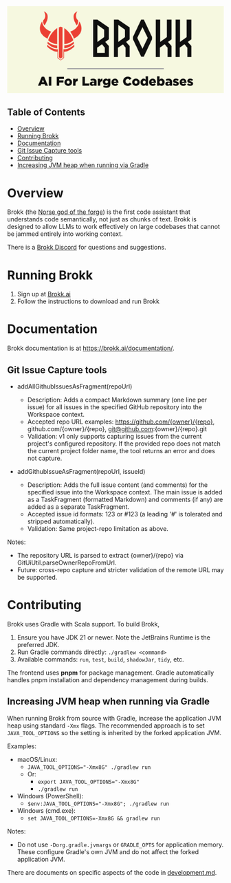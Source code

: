 <p align="center">
  <img src="docs/brokk.png" alt="Brokk – the forge god" width="600">
</p>

## Table of Contents
- [Overview](#overview)
- [Running Brokk](#running-brokk)
- [Documentation](#documentation)
- [Git Issue Capture tools](#git-issue-capture-tools)
- [Contributing](#contributing)
- [Increasing JVM heap when running via Gradle](#increasing-jvm-heap-when-running-via-gradle)

# Overview

Brokk (the [Norse god of the forge](https://en.wikipedia.org/wiki/Brokkr))
is the first code assistant that understands code semantically, not just
as chunks of text.  Brokk is designed to allow LLMs to work effectively
on large codebases that cannot be jammed entirely into working context.

There is a [Brokk Discord](https://discord.gg/QjhQDK8kAj) for questions and suggestions.

# Running Brokk

1. Sign up at [Brokk.ai](https://brokk.ai/)
1. Follow the instructions to download and run Brokk

# Documentation

Brokk documentation is at https://brokk.ai/documentation/.

## Git Issue Capture tools

- addAllGithubIssuesAsFragment(repoUrl)
  - Description: Adds a compact Markdown summary (one line per issue) for all issues in the specified GitHub repository into the Workspace context.
  - Accepted repo URL examples: https://github.com/{owner}/{repo}, github.com/{owner}/{repo}, git@github.com:{owner}/{repo}.git
  - Validation: v1 only supports capturing issues from the current project's configured repository. If the provided repo does not match the current project folder name, the tool returns an error and does not capture.

- addGithubIssueAsFragment(repoUrl, issueId)
  - Description: Adds the full issue content (and comments) for the specified issue into the Workspace context. The main issue is added as a TaskFragment (formatted Markdown) and comments (if any) are added as a separate TaskFragment.
  - Accepted issue id formats: 123 or #123 (a leading '#' is tolerated and stripped automatically).
  - Validation: Same project-repo limitation as above.

Notes:
- The repository URL is parsed to extract {owner}/{repo} via GitUiUtil.parseOwnerRepoFromUrl.
- Future: cross-repo capture and stricter validation of the remote URL may be supported.

# Contributing

Brokk uses Gradle with Scala support. To build Brokk,
1. Ensure you have JDK 21 or newer. Note the JetBrains Runtime is the preferred JDK.
2. Run Gradle commands directly: `./gradlew <command>`
3. Available commands: `run`, `test`, `build`, `shadowJar`, `tidy`, etc.

The frontend uses **pnpm** for package management. Gradle automatically handles pnpm installation and dependency management during builds.

## Increasing JVM heap when running via Gradle

When running Brokk from source with Gradle, increase the application JVM heap using standard `-Xmx` flags. The recommended approach is to set `JAVA_TOOL_OPTIONS` so the setting is inherited by the forked application JVM.

Examples:
- macOS/Linux:
  - `JAVA_TOOL_OPTIONS="-Xmx8G" ./gradlew run`
  - Or:
    - `export JAVA_TOOL_OPTIONS="-Xmx8G"`
    - `./gradlew run`
- Windows (PowerShell):
  - `$env:JAVA_TOOL_OPTIONS="-Xmx8G"; ./gradlew run`
- Windows (cmd.exe):
  - `set JAVA_TOOL_OPTIONS=-Xmx8G && gradlew run`

Notes:
- Do not use `-Dorg.gradle.jvmargs` or `GRADLE_OPTS` for application memory. These configure Gradle's own JVM and do not affect the forked application JVM.

There are documents on specific aspects of the code in [development.md](https://github.com/BrokkAi/brokk/tree/master/app/src/main/development.md).
